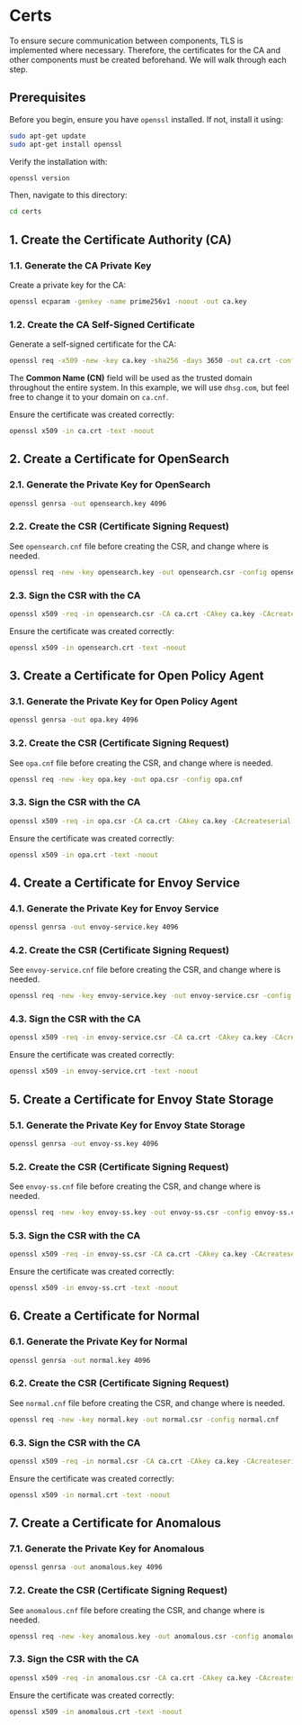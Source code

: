 # Certs

To ensure secure communication between components, TLS is implemented where necessary. Therefore, the certificates for the CA and other components must be created beforehand. We will walk through each step.

## Prerequisites

Before you begin, ensure you have `openssl` installed. If not, install it using:

```bash
sudo apt-get update
sudo apt-get install openssl
```

Verify the installation with:

```bash
openssl version
```

Then, navigate to this directory:

```bash
cd certs
```

## 1. Create the Certificate Authority (CA)

### 1.1. Generate the CA Private Key

Create a private key for the CA:

```bash
openssl ecparam -genkey -name prime256v1 -noout -out ca.key
```

### 1.2. Create the CA Self-Signed Certificate

Generate a self-signed certificate for the CA:

```bash
openssl req -x509 -new -key ca.key -sha256 -days 3650 -out ca.crt -config ca.cnf
```

The **Common Name (CN)** field will be used as the trusted domain throughout the entire system. In this example, we will use `dhsg.com`, but feel free to change it to your domain on `ca.cnf`. 

Ensure the certificate was created correctly:

```bash
openssl x509 -in ca.crt -text -noout
```

## 2. Create a Certificate for OpenSearch

### 2.1. Generate the Private Key for OpenSearch

```bash
openssl genrsa -out opensearch.key 4096
```

### 2.2. Create the CSR (Certificate Signing Request)

See `opensearch.cnf` file before creating the CSR, and change where is needed.

```bash
openssl req -new -key opensearch.key -out opensearch.csr -config opensearch.cnf
```

### 2.3. Sign the CSR with the CA

```bash
openssl x509 -req -in opensearch.csr -CA ca.crt -CAkey ca.key -CAcreateserial -out opensearch.crt -days 365 -sha256 -extensions v3_req -extfile opensearch.cnf
```

Ensure the certificate was created correctly:

```bash
openssl x509 -in opensearch.crt -text -noout
```

## 3. Create a Certificate for Open Policy Agent

### 3.1. Generate the Private Key for Open Policy Agent

```bash
openssl genrsa -out opa.key 4096
```

### 3.2. Create the CSR (Certificate Signing Request)

See `opa.cnf` file before creating the CSR, and change where is needed.

```bash
openssl req -new -key opa.key -out opa.csr -config opa.cnf
```

### 3.3. Sign the CSR with the CA

```bash
openssl x509 -req -in opa.csr -CA ca.crt -CAkey ca.key -CAcreateserial -out opa.crt -days 365 -sha256 -extensions v3_req -extfile opa.cnf
```

Ensure the certificate was created correctly:

```bash
openssl x509 -in opa.crt -text -noout
```

## 4. Create a Certificate for Envoy Service

### 4.1. Generate the Private Key for Envoy Service

```bash
openssl genrsa -out envoy-service.key 4096
```

### 4.2. Create the CSR (Certificate Signing Request)

See `envoy-service.cnf` file before creating the CSR, and change where is needed.

```bash
openssl req -new -key envoy-service.key -out envoy-service.csr -config envoy-service.cnf
```

### 4.3. Sign the CSR with the CA

```bash
openssl x509 -req -in envoy-service.csr -CA ca.crt -CAkey ca.key -CAcreateserial -out envoy-service.crt -days 365 -sha256 -extensions v3_req -extfile envoy-service.cnf
```

Ensure the certificate was created correctly:

```bash
openssl x509 -in envoy-service.crt -text -noout
```

## 5. Create a Certificate for Envoy State Storage

### 5.1. Generate the Private Key for Envoy State Storage

```bash
openssl genrsa -out envoy-ss.key 4096
```

### 5.2. Create the CSR (Certificate Signing Request)

See `envoy-ss.cnf` file before creating the CSR, and change where is needed.

```bash
openssl req -new -key envoy-ss.key -out envoy-ss.csr -config envoy-ss.cnf
```

### 5.3. Sign the CSR with the CA

```bash
openssl x509 -req -in envoy-ss.csr -CA ca.crt -CAkey ca.key -CAcreateserial -out envoy-ss.crt -days 365 -sha256 -extensions v3_req -extfile envoy-ss.cnf
```

Ensure the certificate was created correctly:

```bash
openssl x509 -in envoy-ss.crt -text -noout
```

## 6. Create a Certificate for Normal

### 6.1. Generate the Private Key for Normal

```bash
openssl genrsa -out normal.key 4096
```

### 6.2. Create the CSR (Certificate Signing Request)

See `normal.cnf` file before creating the CSR, and change where is needed.

```bash
openssl req -new -key normal.key -out normal.csr -config normal.cnf
```

### 6.3. Sign the CSR with the CA

```bash
openssl x509 -req -in normal.csr -CA ca.crt -CAkey ca.key -CAcreateserial -out normal.crt -days 365 -sha256 -extensions v3_req -extfile normal.cnf
```

Ensure the certificate was created correctly:

```bash
openssl x509 -in normal.crt -text -noout
```

## 7. Create a Certificate for Anomalous

### 7.1. Generate the Private Key for Anomalous

```bash
openssl genrsa -out anomalous.key 4096
```

### 7.2. Create the CSR (Certificate Signing Request)

See `anomalous.cnf` file before creating the CSR, and change where is needed.

```bash
openssl req -new -key anomalous.key -out anomalous.csr -config anomalous.cnf
```

### 7.3. Sign the CSR with the CA

```bash
openssl x509 -req -in anomalous.csr -CA ca.crt -CAkey ca.key -CAcreateserial -out anomalous.crt -days 365 -sha256 -extensions v3_req -extfile anomalous.cnf
```

Ensure the certificate was created correctly:

```bash
openssl x509 -in anomalous.crt -text -noout
```
